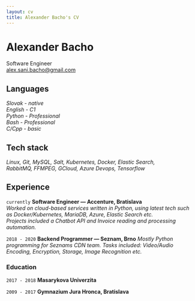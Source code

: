 ```yaml
---
layout: cv
title: Alexander Bacho's CV
---
```

# Alexander Bacho
Software Engineer  
alex.sani.bacho@gmail.com  

## Languages
*Slovak - native*  
*English - C1*  
*Python - Professional*  
*Bash - Professional*  
*C/Cpp - basic*  

## Tech stack

*Linux, Git, MySQL, Salt, Kubernetes, Docker, Elastic Search,*  
*RabbitMQ, FFMPEG, GCloud, Azure Devops, Tensorflow*

## Experience
`currently`
**Software Engineer — Accenture, Bratislava**  
*Worked on cloud-based services written in Python, using latest tech such as Docker/Kubernetes, MariaDB, Azure, Elastic Search etc.*  
*Projects included a Chatbot API and Invoice reading and processing automation.*  

`2018 - 2020`
**Backend Programmer — Seznam, Brno**
*Mostly Python programming for Seznams CDN team. Tasks included: Video/Audio Encoding, Encryption, Storage, Image Recognition etc.*  

### Education

`2017 - 2018`
__Masarykova Univerzita__

`2009 - 2017`
__Gymnazium Jura Hronca, Bratislava__


<!-- ### Footer

Last updated: October 2021 -->
